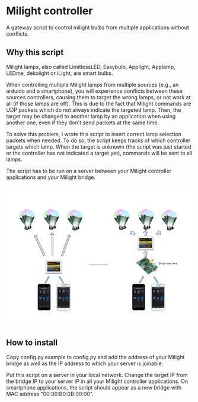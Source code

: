Milight controller
=============

A gateway script to control milight bulbs from multiple applications without conflicts.

## Why this script ##

Milight lamps, also called LimitlessLED, Easybulb, Applight, Applamp, LEDme, dekolight or iLight, are smart bulbs.

When controlling multiple Milight lamps from multiple sources (e.g., an arduino and a smartphone), you will experience conflicts between these sources controllers, causing them to target the wrong lamps, or not work at all (if those lamps are off). This is due to the fact that Milight commands are UDP packets which do not always indicate the targeted lamp. Then, the target may be changed to another lamp by an application when using another one, even if they don't send packets at the same time.

To solve this problem, I wrote this script to insert correct lamp selection packets when needed. To do so, the script keeps tracks of which controller targets which lamp. When the target is unknown (the script was just started or the controller has not indicated a target yet), commands will be sent to all lamps.

The script has to be run on a server between your Milight controller applications and your Milight bridge.

![Where to run the script](install.png?raw=true "Where to run the script")

## How to install ##

Copy config.py.example to config.py and add the address of your Milight bridge as well as the IP address to which your server is joinable.

Put this script on a server in your local network. Change the target IP from the bridge IP to your server IP in all your Milight controller applications. On smartphone applications, the script should appear as a new bridge with MAC address "00:00:B0:0B:00:00".
